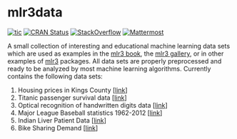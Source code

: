 # mlr3data

<!-- badges: start -->
[![tic](https://github.com/mlr-org/mlr3data/workflows/tic/badge.svg?branch=main)](https://github.com/mlr-org/mlr3data/actions)
[![CRAN Status](https://www.r-pkg.org/badges/version/mlr3data)](https://CRAN.R-project.org/package=mlr3data)
[![StackOverflow](https://img.shields.io/badge/stackoverflow-mlr3-orange.svg)](https://stackoverflow.com/questions/tagged/mlr3)
[![Mattermost](https://img.shields.io/badge/chat-mattermost-orange.svg)](https://lmmisld-lmu-stats-slds.srv.mwn.de/mlr_invite/)
<!-- badges: end -->

A small collection of interesting and educational machine learning data sets which are used as examples in the [mlr3 book](https://mlr3book.mlr-org.com),
the [mlr3 gallery](https://mlr3gallery.mlr-org.com), or in other examples of [mlr3](https://mlr3.mlr-org.com) packages.
All data sets are properly preprocessed and ready to be analyzed by most machine learning algorithms.
Currently contains the following data sets:

1. Housing prices in Kings County [[link](https://mlr3data.mlr-org.com/reference/kc_housing.html)]
2. Titanic passenger survival data [[link](https://mlr3data.mlr-org.com/reference/titanic.html)]
3. Optical recognition of handwritten digits data [[link](https://mlr3data.mlr-org.com/reference/optdigits.html)]
4. Major League Baseball statistics 1962-2012 [[link](https://mlr3data.mlr-org.com/reference/moneyball.html)]
4. Indian Liver Patient Data [[link](https://mlr3data.mlr-org.com/reference/ilpd.html)]
5. Bike Sharing Demand [[link](https://mlr3data.mlr-org.com/reference/bike_sharing.html)]
